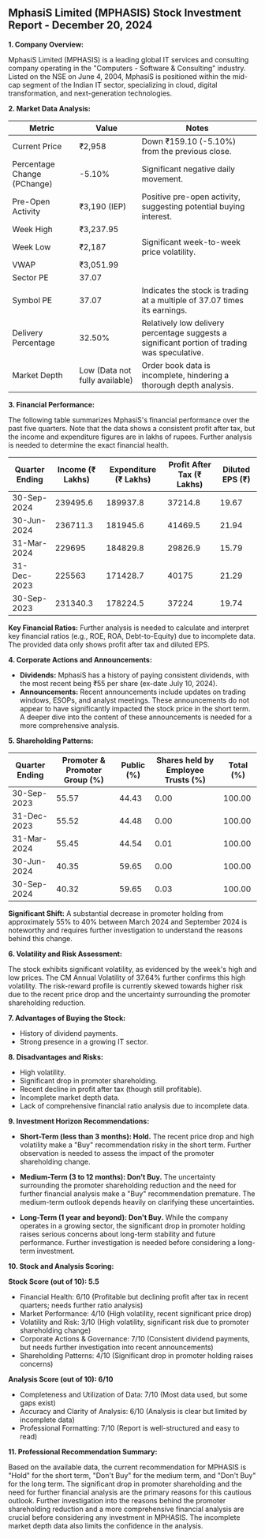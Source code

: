 ## MphasiS Limited (MPHASIS) Stock Investment Report - December 20, 2024

**1. Company Overview:**

MphasiS Limited (MPHASIS) is a leading global IT services and consulting company operating in the "Computers - Software & Consulting" industry.  Listed on the NSE on June 4, 2004, MphasiS is positioned within the mid-cap segment of the Indian IT sector, specializing in cloud, digital transformation, and next-generation technologies.

**2. Market Data Analysis:**

| Metric                     | Value          | Notes                                                              |
|-----------------------------|-----------------|----------------------------------------------------------------------|
| Current Price               | ₹2,958         |  Down ₹159.10 (-5.10%) from the previous close.                     |
| Percentage Change (PChange) | -5.10%          | Significant negative daily movement.                               |
| Pre-Open Activity          | ₹3,190 (IEP)    |  Positive pre-open activity, suggesting potential buying interest. |
| Week High                   | ₹3,237.95       |                                                                      |
| Week Low                    | ₹2,187          | Significant week-to-week price volatility.                          |
| VWAP                        | ₹3,051.99       |                                                                      |
| Sector PE                   | 37.07           |                                                                      |
| Symbol PE                   | 37.07           |  Indicates the stock is trading at a multiple of 37.07 times its earnings. |
| Delivery Percentage         | 32.50%          | Relatively low delivery percentage suggests a significant portion of trading was speculative. |
| Market Depth                | Low (Data not fully available) | Order book data is incomplete, hindering a thorough depth analysis.  |


**3. Financial Performance:**

The following table summarizes MphasiS's financial performance over the past five quarters.  Note that the data shows a consistent profit after tax, but the income and expenditure figures are in lakhs of rupees.  Further analysis is needed to determine the exact financial health.

| Quarter Ending      | Income (₹ Lakhs) | Expenditure (₹ Lakhs) | Profit After Tax (₹ Lakhs) | Diluted EPS (₹) |
|----------------------|--------------------|-----------------------|---------------------------|-----------------|
| 30-Sep-2024          | 239495.6           | 189937.8              | 37214.8                   | 19.67            |
| 30-Jun-2024          | 236711.3           | 181945.6              | 41469.5                   | 21.94            |
| 31-Mar-2024          | 229695             | 184829.8              | 29826.9                   | 15.79            |
| 31-Dec-2023          | 225563             | 171428.7              | 40175                    | 21.29            |
| 30-Sep-2023          | 231340.3           | 178224.5              | 37224                    | 19.74            |

**Key Financial Ratios:**  Further analysis is needed to calculate and interpret key financial ratios (e.g., ROE, ROA, Debt-to-Equity) due to incomplete data.  The provided data only shows profit after tax and diluted EPS.

**4. Corporate Actions and Announcements:**

* **Dividends:**  MphasiS has a history of paying consistent dividends, with the most recent being ₹55 per share (ex-date July 10, 2024).
* **Announcements:** Recent announcements include updates on trading windows, ESOPs, and analyst meetings.  These announcements do not appear to have significantly impacted the stock price in the short term.  A deeper dive into the content of these announcements is needed for a more comprehensive analysis.

**5. Shareholding Patterns:**

| Quarter Ending | Promoter & Promoter Group (%) | Public (%) | Shares held by Employee Trusts (%) | Total (%) |
|-----------------|-----------------------------|------------|---------------------------------|-----------|
| 30-Sep-2023     | 55.57                       | 44.43      | 0.00                            | 100.00    |
| 31-Dec-2023     | 55.52                       | 44.48      | 0.00                            | 100.00    |
| 31-Mar-2024     | 55.45                       | 44.54      | 0.01                            | 100.00    |
| 30-Jun-2024     | 40.35                       | 59.65      | 0.00                            | 100.00    |
| 30-Sep-2024     | 40.32                       | 59.65      | 0.03                            | 100.00    |

**Significant Shift:** A substantial decrease in promoter holding from approximately 55% to 40% between March 2024 and September 2024 is noteworthy and requires further investigation to understand the reasons behind this change.

**6. Volatility and Risk Assessment:**

The stock exhibits significant volatility, as evidenced by the week's high and low prices.  The CM Annual Volatility of 37.64% further confirms this high volatility.  The risk-reward profile is currently skewed towards higher risk due to the recent price drop and the uncertainty surrounding the promoter shareholding reduction.

**7. Advantages of Buying the Stock:**

* History of dividend payments.
* Strong presence in a growing IT sector.

**8. Disadvantages and Risks:**

* High volatility.
* Significant drop in promoter shareholding.
* Recent decline in profit after tax (though still profitable).
* Incomplete market depth data.
* Lack of comprehensive financial ratio analysis due to incomplete data.

**9. Investment Horizon Recommendations:**

* **Short-Term (less than 3 months): Hold.** The recent price drop and high volatility make a "Buy" recommendation risky in the short term.  Further observation is needed to assess the impact of the promoter shareholding change.

* **Medium-Term (3 to 12 months): Don't Buy.**  The uncertainty surrounding the promoter shareholding reduction and the need for further financial analysis make a "Buy" recommendation premature.  The medium-term outlook depends heavily on clarifying these uncertainties.

* **Long-Term (1 year and beyond):  Don't Buy.** While the company operates in a growing sector, the significant drop in promoter holding raises serious concerns about long-term stability and future performance.  Further investigation is needed before considering a long-term investment.


**10. Stock and Analysis Scoring:**

**Stock Score (out of 10): 5.5**

* Financial Health: 6/10 (Profitable but declining profit after tax in recent quarters; needs further ratio analysis)
* Market Performance: 4/10 (High volatility, recent significant price drop)
* Volatility and Risk: 3/10 (High volatility, significant risk due to promoter shareholding change)
* Corporate Actions & Governance: 7/10 (Consistent dividend payments, but needs further investigation into recent announcements)
* Shareholding Patterns: 4/10 (Significant drop in promoter holding raises concerns)

**Analysis Score (out of 10): 6/10**

* Completeness and Utilization of Data: 7/10 (Most data used, but some gaps exist)
* Accuracy and Clarity of Analysis: 6/10 (Analysis is clear but limited by incomplete data)
* Professional Formatting: 7/10 (Report is well-structured and easy to read)


**11. Professional Recommendation Summary:**

Based on the available data, the current recommendation for MPHASIS is "Hold" for the short term, "Don't Buy" for the medium term, and "Don't Buy" for the long term.  The significant drop in promoter shareholding and the need for further financial analysis are the primary reasons for this cautious outlook.  Further investigation into the reasons behind the promoter shareholding reduction and a more comprehensive financial analysis are crucial before considering any investment in MPHASIS.  The incomplete market depth data also limits the confidence in the analysis.
